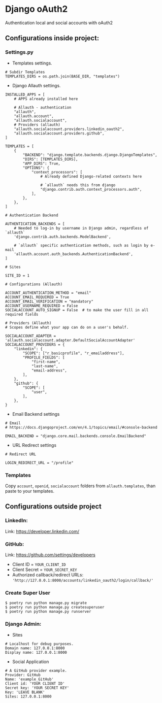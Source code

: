 # Django oAuth2

Authentication local and social accounts with oAuth2

## Configurations inside project:

### Settings.py

* Templates settings.

```shell
# Subdir Templates
TEMPLATES_DIRS = os.path.join(BASE_DIR, "templates")
```

* Django Allauth settings.

```shell
INSTALLED_APPS = [
    # APPS already installed here
    
    # Allauth - authentication
    "allauth",
    "allauth.account",
    "allauth.socialaccount",
    # Providers (allauth)
    "allauth.socialaccount.providers.linkedin_oauth2",
    "allauth.socialaccount.providers.github",
]
```

```shell
TEMPLATES = [
    {
        "BACKEND": "django.template.backends.django.DjangoTemplates",
        "DIRS": [TEMPLATES_DIRS],
        "APP_DIRS": True,
        "OPTIONS": {
            "context_processors": [
                # Already defined Django-related contexts here

                # `allauth` needs this from django
                "django.contrib.auth.context_processors.auth",
            ],
        },
    },
]
```

```shell
# Authentication Backend

AUTHENTICATION_BACKENDS = [
    # Needed to log-in by username in Django admin, regardless of `allauth`
    'django.contrib.auth.backends.ModelBackend',

    # `allauth` specific authentication methods, such as login by e-mail
    'allauth.account.auth_backends.AuthenticationBackend',
]
```

```shell
# Sites

SITE_ID = 1
```

```shell
# Configurations (Allauth)

ACCOUNT_AUTHENTICATION_METHOD = "email"
ACCOUNT_EMAIL_REQUIRED = True
ACCOUNT_EMAIL_VERIFICATION = "mandatory"
ACCOUNT_USERNAME_REQUIRED = False
SOCIALACCOUNT_AUTO_SIGNUP = False  # to make the user fill in all required fields
```

```shell
# Providers (Allauth)
# Scopes define what your app can do on a user's behalf.

SOCIALACCOUNT_ADAPTER = 'allauth.socialaccount.adapter.DefaultSocialAccountAdapter'
SOCIALACCOUNT_PROVIDERS = {
    "linkedin": {
        "SCOPE": ["r_basicprofile", "r_emailaddress"],
        "PROFILE_FIELDS": [
            "first-name",
            "last-name",
            "email-address",
        ],
    },
    "github": {
        "SCOPE": [
            "user",
        ],
    },
}
```

* Email Backend settings

```shell
# Email
# https://docs.djangoproject.com/en/4.1/topics/email/#console-backend

EMAIL_BACKEND = "django.core.mail.backends.console.EmailBackend"
```

* URL Redirect settings

````shell
# Redirect URL

LOGIN_REDIRECT_URL = "/profile"
````

### Templates

Copy ``account``, ``openid``, ``socialaccount`` folders from ``allauth.templates``, than paste to your templates.

## Configurations outside project

### LinkedIn:

Link: https://developer.linkedin.com/

### GitHub:

Link: https://github.com/settings/developers

* Client ID = ``YOUR_CLIENT_ID``
* Client Secret = ``YOUR_SECRET_KEY``
* Authorized callback/redirect URLs: ``'http://127.0.0.1:8000/accounts/linkedin_oauth2/login/callback/'``

### Create Super User

````shell
$ poetry run python manage.py migrate
$ poetry run python manage.py createsuperuser
$ poetry run python manage.py runserver 
````

### Django Admin:

* Sites

```shell
# Localhost for debug purposes.
Domain name: 127.0.0.1:8000
Display name: 127.0.0.1:8000
```

* Social Application

```shell
# A GitHub provider example.
Provider: GitHub
Name: 'example_GitHub'
Client id: 'YOUR CLIENT ID'
Secret key: 'YOUR SECRET KEY'
Key: 'LEAVE BLANK'
Sites: 127.0.0.1:8000
```
